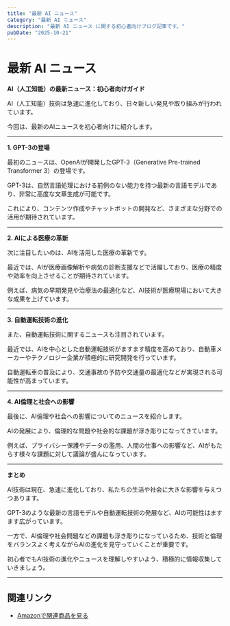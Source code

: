 ```yaml
---
title: "最新 AI ニュース"
category: "最新 AI ニュース"
description: "最新 AI ニュース に関する初心者向けブログ記事です。"
pubDate: "2025-10-21"
---
```


# 最新 AI ニュース

**AI（人工知能）の最新ニュース：初心者向けガイド**

AI（人工知能）技術は急速に進化しており、日々新しい発見や取り組みが行われています。

今回は、最新のAIニュースを初心者向けに紹介します。



---

**1. GPT-3の登場**

最初のニュースは、OpenAIが開発したGPT-3（Generative Pre-trained Transformer 3）の登場です。

GPT-3は、自然言語処理における前例のない能力を持つ最新の言語モデルであり、非常に高度な文章生成が可能です。

これにより、コンテンツ作成やチャットボットの開発など、さまざまな分野での活用が期待されています。



---

**2. AIによる医療の革新**

次に注目したいのは、AIを活用した医療の革新です。

最近では、AIが医療画像解析や病気の診断支援などで活躍しており、医療の精度や効率を向上させることが期待されています。

例えば、病気の早期発見や治療法の最適化など、AI技術が医療現場において大きな成果を上げています。



---

**3. 自動運転技術の進化**

また、自動運転技術に関するニュースも注目されています。

最近では、AIを中心とした自動運転技術がますます精度を高めており、自動車メーカーやテクノロジー企業が積極的に研究開発を行っています。

自動運転車の普及により、交通事故の予防や交通量の最適化などが実現される可能性が高まっています。



---

**4. AI倫理と社会への影響**

最後に、AI倫理や社会への影響についてのニュースを紹介します。

AIの発展により、倫理的な問題や社会的な課題が浮き彫りになってきています。

例えば、プライバシー保護やデータの濫用、人間の仕事への影響など、AIがもたらす様々な課題に対して議論が盛んになっています。



---

**まとめ**

AI技術は現在、急速に進化しており、私たちの生活や社会に大きな影響を与えつつあります。

GPT-3のような最新の言語モデルや自動運転技術の発展など、AIの可能性はますます広がっています。

一方で、AI倫理や社会問題などの課題も浮き彫りになっているため、技術と倫理をバランスよく考えながらAIの進化を見守っていくことが重要です。

初心者でもAI技術の進化やニュースを理解しやすいよう、積極的に情報収集していきましょう。



---

## 関連リンク

- [Amazonで関連商品を見る](https://www.amazon.co.jp/s?k=%E6%9C%80%E6%96%B0+AI+%E3%83%8B%E3%83%A5%E3%83%BC%E3%82%B9&tag=autowritehubai-22)
